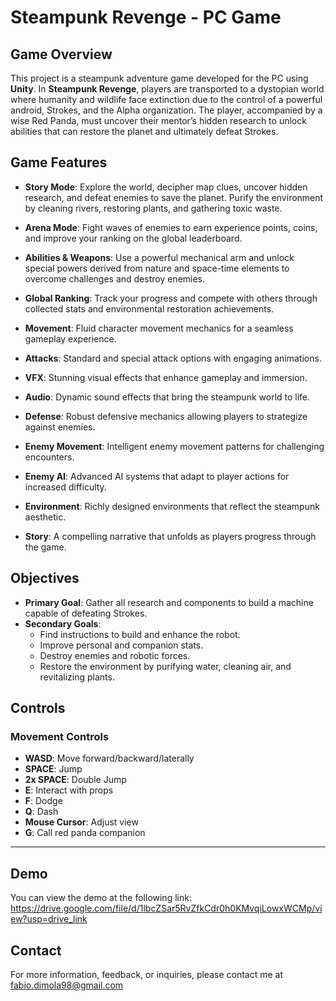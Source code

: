 # Steampunk Revenge - PC Game


## Game Overview

This project is a steampunk adventure game developed for the PC using **Unity**. In **Steampunk Revenge**, players are transported to a dystopian world where humanity and wildlife face extinction due to the control of a powerful android, Strokes, and the Alpha organization. The player, accompanied by a wise Red Panda, must uncover their mentor’s hidden research to unlock abilities that can restore the planet and ultimately defeat Strokes.

## Game Features

- **Story Mode**: Explore the world, decipher map clues, uncover hidden research, and defeat enemies to save the planet. Purify the environment by cleaning rivers, restoring plants, and gathering toxic waste.
- **Arena Mode**: Fight waves of enemies to earn experience points, coins, and improve your ranking on the global leaderboard.
- **Abilities & Weapons**: Use a powerful mechanical arm and unlock special powers derived from nature and space-time elements to overcome challenges and destroy enemies.
- **Global Ranking**: Track your progress and compete with others through collected stats and environmental restoration achievements.

- **Movement**: Fluid character movement mechanics for a seamless gameplay experience.
- **Attacks**: Standard and special attack options with engaging animations.
- **VFX**: Stunning visual effects that enhance gameplay and immersion.
- **Audio**: Dynamic sound effects that bring the steampunk world to life.
- **Defense**: Robust defensive mechanics allowing players to strategize against enemies.
- **Enemy Movement**: Intelligent enemy movement patterns for challenging encounters.
- **Enemy AI**: Advanced AI systems that adapt to player actions for increased difficulty.
- **Environment**: Richly designed environments that reflect the steampunk aesthetic.
- **Story**: A compelling narrative that unfolds as players progress through the game.
  
## Objectives

- **Primary Goal**: Gather all research and components to build a machine capable of defeating Strokes.
- **Secondary Goals**:
  - Find instructions to build and enhance the robot.
  - Improve personal and companion stats.
  - Destroy enemies and robotic forces.
  - Restore the environment by purifying water, cleaning air, and revitalizing plants.

## Controls

### Movement Controls
- **WASD**: Move forward/backward/laterally
- **SPACE**: Jump
- **2x SPACE**: Double Jump
- **E**: Interact with props
- **F**: Dodge
- **Q**: Dash
- **Mouse Cursor**: Adjust view
- **G**: Call red panda companion
  


---

## Demo
You can view the demo at the following link: https://drive.google.com/file/d/1lbcZSar5RvZfkCdr0h0KMvqiLowxWCMp/view?usp=drive_link

## Contact
For more information, feedback, or inquiries, please contact me at fabio.dimola98@gmail.com
